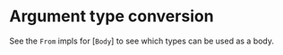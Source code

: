 
# Argument type conversion

See the `From` impls for [`Body`] to see which types can be used as a body.

